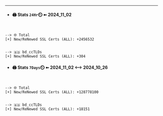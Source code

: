 

---
- #### 🖨️ **Stats** `24Hr`⏲️ ➼ 2024_11_02
```console


--> 🌐 Total
[+] New/ReNewed SSL Certs (ALL): +2456532


--> 🇧🇩 bd_ccTLDs
[+] New/ReNewed SSL Certs (ALL): +304

```

- #### 🖨️ **Stats** `7Days`⏲️ ➼ 2024_11_02 <--> 2024_10_26
```console


--> 🌐 Total
[+] New/ReNewed SSL Certs (ALL): +128778100


--> 🇧🇩 bd_ccTLDs
[+] New/ReNewed SSL Certs (ALL): +18151

```

